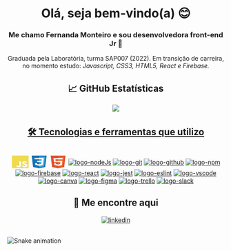 <h1 align="center"> Olá, seja bem-vindo(a) 😊</h1>

<h3 align="center">Me chamo Fernanda Monteiro e sou desenvolvedora front-end Jr 🚀</h3>

<p align="center">Graduada pela Laboratória, turma SAP007 (2022). Em transição de carreira, no momento estudo: <i>Javascript, CSS3, HTML5, React e Firebase.</i></p> 

<h2 align="center">📈 GitHub Estatísticas</h2>

<div align="center">
  <a href="https://github.com/Fe-Monteiro">
  <img height="180em" src="https://github-readme-stats.vercel.app/api?username=Fe-Monteiro&show_icons=true&theme=cobalt&include_all_commits=true&count_private=true"/>
  <!--<img height="180em" src="https://github-readme-stats.vercel.app/api/top-langs/?username=Fe-Monteiro&layout=compact&langs_count=7&theme=dracula"/>--></div>
  
<h2 align="center">🛠 Tecnologias e ferramentas que utilizo</h2>
  <div align="center" style="display: inline_block"><br>
    <a href="https://developer.mozilla.org/pt-BR/docs/Web/JavaScript" target="_blank"><img align="center" alt="logo Js" height="30" width="40" src="https://raw.githubusercontent.com/devicons/devicon/master/icons/javascript/javascript-plain.svg"></a>
    <a href="https://developer.mozilla.org/en-US/docs/Web/CSS" target="_blank"><img align="center" alt="logo-css" height="30" width="40" src="https://raw.githubusercontent.com/devicons/devicon/master/icons/css3/css3-original.svg"></a>
    <a href="https://developer.mozilla.org/pt-BR/docs/Web/HTML" target="_blank"><img align="center" alt="logo-html" height="30" width="40" src="https://raw.githubusercontent.com/devicons/devicon/master/icons/html5/html5-original.svg"></a>
    <a href="https://nodejs.org/en/" target="_blank"><img align="center" alt="logo-nodeJs" height="30" width="40" src="https://cdn.jsdelivr.net/gh/devicons/devicon/icons/nodejs/nodejs-original.svg"></a>
    <a href="https://git-scm.com/" target="_blank"><img align="center" alt="logo-git" height="30" width="40" src="https://cdn.jsdelivr.net/gh/devicons/devicon/icons/git/git-original.svg"></a>
    <a href="https://github.com/" target="_blank"><img align="center" alt="logo-github" height="30" width="40" src="https://cdn.jsdelivr.net/gh/devicons/devicon/icons/github/github-original-wordmark.svg"></a>
    <a href="https://www.npmjs.com/" target="_blank"><img align="center" alt="logo-npm" height="30" width="40" src="https://cdn.jsdelivr.net/gh/devicons/devicon/icons/npm/npm-original-wordmark.svg"></a>
    <a href="https://firebase.google.com/?hl=pt-br" target="_blank"><img align="center" alt="logo-firebase" height="30" width="40" src="https://cdn.jsdelivr.net/gh/devicons/devicon/icons/firebase/firebase-plain-wordmark.svg"></a>
    <a href="https://pt-br.reactjs.org/" target="_blank"><img align="center" alt="logo-react" height="30" width="40" src="https://cdn.jsdelivr.net/gh/devicons/devicon/icons/react/react-original.svg"></a>
    <a href="https://jestjs.io/pt-BR/" target="_blank"><img align="center" alt="logo-jest" height="30" width="40"  src="https://cdn.jsdelivr.net/gh/devicons/devicon/icons/jest/jest-plain.svg"></a>
    <a href="https://eslint.org/" target="_blank"><img align="center" alt="logo-eslint" height="30" width="40"  src="https://cdn.jsdelivr.net/gh/devicons/devicon/icons/eslint/eslint-original.svg"></a>
    <a href="https://code.visualstudio.com/" target="_blank"><img align="center" alt="logo-vscode" height="30" width="40" src="https://cdn.jsdelivr.net/gh/devicons/devicon/icons/vscode/vscode-original.svg"><a/>
    <a href="https://www.canva.com/" target="_blank"><img align="center" alt="logo-canva" height="30" width="40" src="https://cdn.jsdelivr.net/gh/devicons/devicon/icons/canva/canva-original.svg"></a>
    <a href="https://www.figma.com/files/recent?fuid=1106566407869575293" target="_blank"><img align="center" alt="logo-figma" height="30" width="40" src="https://cdn.jsdelivr.net/gh/devicons/devicon/icons/figma/figma-original.svg"></a>
    <a href="https://trello.com/pt-BR" target="_blank"><img align="center" alt="logo-trello" height="30" width="40" src="https://cdn.jsdelivr.net/gh/devicons/devicon/icons/trello/trello-plain.svg"></a>
    <a href="https://slack.com/intl/pt-br/" target="_blank"><img align="center" alt="logo-slack" height="30" width="40"  src="https://cdn.jsdelivr.net/gh/devicons/devicon/icons/slack/slack-original.svg"></a>
  </div>
  
<h2 align="center">📇 Me encontre aqui</h2>
  <div align="center">
    <a href="https://www.linkedin.com/in/fe-monteiro" target="_blank">
    <img align="center" src="https://img.shields.io/badge/-Fernanda Monteiro-05122A?style=flat&logo=linkedin" alt="linkedin"/>
    </a>
  </div>
  
  <br>
  
 ![Snake animation](https://github.com/Fe-Monteiro/Fe-Monteiro/blob/output/github-contribution-grid-snake.svg)
    
